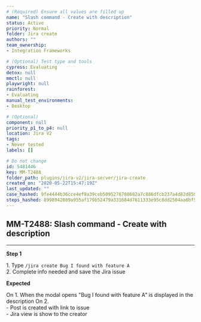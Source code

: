 ```yaml
---
# (Required) Ensure all values are filled up
name: "Slash command - Create with description"
status: Active
priority: Normal
folder: Jira create
authors: ""
team_ownership: 
- Integration Frameworks

# (Optional) Test type and tools
cypress: Evaluating
detox: null
mmctl: null
playwright: null
rainforest: 
- Evaluating
manual_test_environments: 
- Desktop

# (Optional)
component: null
priority_p1_to_p4: null
location: Jira V2
tags: 
- Never tested
labels: []

# Do not change
id: 5481446
key: MM-T2488
folder_path: plugins/jira-v2/jira-server/jira-create
created_on: "2020-05-22T15:47:19Z"
last_updated: ""
case_hashed: 9fe4444b36cce4ef9a39ceb5095278708682a7c886dfcb237a4d82d85072fd4b6960acaa3cef0b4e3027f7ca25bd9931
steps_hashed: 8998942889a955af179b52479a331684d7611333e95c8dd2504aa6bf58e6c4b182c533a485c95275a245227491e6de42
---
```


## MM-T2488: Slash command - Create with description

---

**Step 1**

1\. Type `/jira create Bug I found with feature A`\
2\. Complete info needed and save the Jira issue

**Expected**

On 1. When the modal opens "Bug I found with feature A" is displayed in the description On 2.\
\- Post is created with link to issue\
\- Jira view is show to the creator
